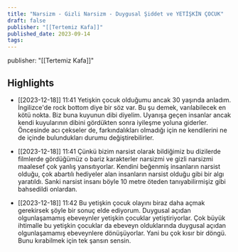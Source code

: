 ```yaml
---
title: "Narsizm - Gizli Narsizm - Duygusal Şiddet ve YETİŞKİN ÇOCUK"
draft: false
publisher: "[[Tertemiz Kafa]]"
published_date: 2023-09-14
tags:
---
```

publisher: "[[Tertemiz Kafa]]"


## Highlights
* [[2023-12-18]] 11:41  Yetişkin çocuk olduğumu ancak 30 yaşında anladım. İngilizce'de rock bottom diye bir söz var. Bu şu demek, varılabilecek en kötü nokta. Biz buna kuyunun dibi diyelim. Uyanışa geçen insanlar ancak kendi kuyularının dibini gördükten sonra iyileşme yoluna giderler. Öncesinde acı çekseler de, farkındalıkları olmadığı için ne kendilerini ne de içinde bulundukları durumu değiştirebilirler.

* [[2023-12-18]] 11:41  Çünkü bizim narsist olarak bildiğimiz bu dizilerde filmlerde gördüğümüz o bariz karakterler narsizmi ve gizli narsizmi maalesef çok yanlış yansıtıyorlar. Kendini beğenmiş insanların narsist olduğu, çok abartılı hediyeler alan insanların narsist olduğu gibi bir algı yaratıldı. Sanki narsist insanı böyle 10 metre öteden tanıyabilirmişiz gibi bahsedildi onlardan.

* [[2023-12-18]] 11:42  Bu yetişkin çocuk olayını biraz daha açmak gerekirsek şöyle bir sonuç elde ediyorum. Duygusal açıdan olgunlaşamamış ebeveynler yetişkin çocuklar yetiştiriyorlar. Çok büyük ihtimalle bu yetişkin çocuklar da ebeveyn olduklarında duygusal açıdan olgunlaşamamış ebeveynlere dönüşüyorlar. Yani bu çok kısır bir döngü. Bunu kırabilmek için tek şansın sensin.

